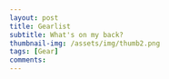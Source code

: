 ```yaml
---
layout: post
title: Gearlist
subtitle: What's on my back?
thumbnail-img: /assets/img/thumb2.png
tags: [Gear]
comments: 
---
```


<script src="https://lighterpack.com/e/cvfqaf"></script><div id="cvfqaf"></div>
